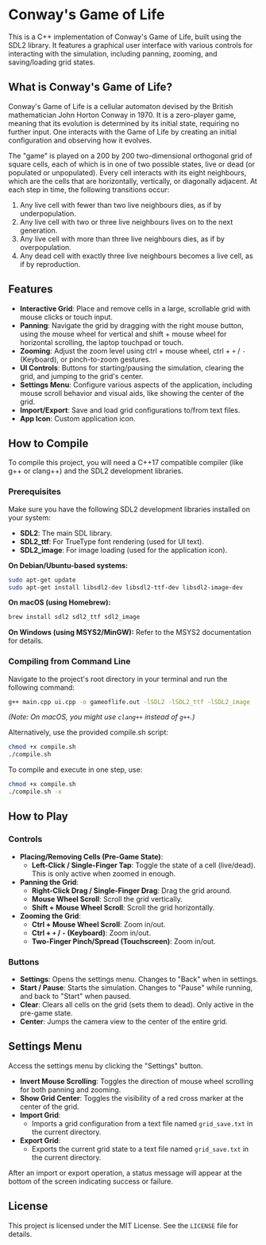 # Conway's Game of Life

This is a C++ implementation of Conway's Game of Life, built using the SDL2 library. It features a graphical user interface with various controls for interacting with the simulation, including panning, zooming, and saving/loading grid states.

## What is Conway's Game of Life?

Conway's Game of Life is a cellular automaton devised by the British mathematician John Horton Conway in 1970. It is a zero-player game, meaning that its evolution is determined by its initial state, requiring no further input. One interacts with the Game of Life by creating an initial configuration and observing how it evolves.

The "game" is played on a 200 by 200 two-dimensional orthogonal grid of square cells, each of which is in one of two possible states, live or dead (or populated or unpopulated). Every cell interacts with its eight neighbours, which are the cells that are horizontally, vertically, or diagonally adjacent. At each step in time, the following transitions occur:

1.  Any live cell with fewer than two live neighbours dies, as if by underpopulation.
2.  Any live cell with two or three live neighbours lives on to the next generation.
3.  Any live cell with more than three live neighbours dies, as if by overpopulation.
4.  Any dead cell with exactly three live neighbours becomes a live cell, as if by reproduction.

## Features

*   **Interactive Grid**: Place and remove cells in a large, scrollable grid with mouse clicks or touch input.
*   **Panning**: Navigate the grid by dragging with the right mouse button, using the mouse wheel for vertical and shift + mouse wheel for horizontal scrolling, the laptop touchpad or touch.
*   **Zooming**: Adjust the zoom level using ctrl + mouse wheel, ctrl + `+` / `-` (Keyboard), or pinch-to-zoom gestures.
*   **UI Controls**: Buttons for starting/pausing the simulation, clearing the grid, and jumping to the grid's center.
*   **Settings Menu**: Configure various aspects of the application, including mouse scroll behavior and visual aids, like showing the center of the grid.
*   **Import/Export**: Save and load grid configurations to/from text files.
*   **App Icon**: Custom application icon.

## How to Compile

To compile this project, you will need a C++17 compatible compiler (like g++ or clang++) and the SDL2 development libraries.

### Prerequisites

Make sure you have the following SDL2 development libraries installed on your system:

*   **SDL2**: The main SDL library.
*   **SDL2_ttf**: For TrueType font rendering (used for UI text).
*   **SDL2_image**: For image loading (used for the application icon).

**On Debian/Ubuntu-based systems:**
```bash
sudo apt-get update
sudo apt-get install libsdl2-dev libsdl2-ttf-dev libsdl2-image-dev
```

**On macOS (using Homebrew):**
```bash
brew install sdl2 sdl2_ttf sdl2_image
```

**On Windows (using MSYS2/MinGW):**
Refer to the MSYS2 documentation for details.

### Compiling from Command Line

Navigate to the project's root directory in your terminal and run the following command:

```bash
g++ main.cpp ui.cpp -o gameoflife.out -lSDL2 -lSDL2_ttf -lSDL2_image
```
*(Note: On macOS, you might use `clang++` instead of `g++`.)*

Alternatively, use the provided compile.sh script:

```bash
chmod +x compile.sh
./compile.sh
```
To compile and execute in one step, use:

```bash
chmod +x compile.sh
./compile.sh -x
```

## How to Play

### Controls

*   **Placing/Removing Cells (Pre-Game State)**:
    *   **Left-Click / Single-Finger Tap**: Toggle the state of a cell (live/dead). This is only active when zoomed in enough.
*   **Panning the Grid**:
    *   **Right-Click Drag / Single-Finger Drag**: Drag the grid around.
    *   **Mouse Wheel Scroll**: Scroll the grid vertically.
    *   **Shift + Mouse Wheel Scroll**: Scroll the grid horizontally.
*   **Zooming the Grid**:
    *   **Ctrl + Mouse Wheel Scroll**: Zoom in/out.
    *   **Ctrl + `+` / `-` (Keyboard)**: Zoom in/out.
    *   **Two-Finger Pinch/Spread (Touchscreen)**: Zoom in/out.

### Buttons

*   **Settings**: Opens the settings menu. Changes to "Back" when in settings.
*   **Start / Pause**: Starts the simulation. Changes to "Pause" while running, and back to "Start" when paused.
*   **Clear**: Clears all cells on the grid (sets them to dead). Only active in the pre-game state.
*   **Center**: Jumps the camera view to the center of the entire grid.

## Settings Menu

Access the settings menu by clicking the "Settings" button.

*   **Invert Mouse Scrolling**: Toggles the direction of mouse wheel scrolling for both panning and zooming.
*   **Show Grid Center**: Toggles the visibility of a red cross marker at the center of the grid.
*   **Import Grid**:
    *   Imports a grid configuration from a text file named `grid_save.txt` in the current directory.
*   **Export Grid**:
    *   Exports the current grid state to a text file named `grid_save.txt` in the current directory.

After an import or export operation, a status message will appear at the bottom of the screen indicating success or failure.

## License

This project is licensed under the MIT License. See the `LICENSE` file for details.
